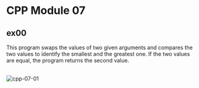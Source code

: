 # CPP Module 07

## ex00
This program swaps the values of two given arguments and compares the two values to identify the smallest and the greatest one. If the two values are equal, the program returns the second value. <br> <br>

![cpp-07-01](https://github.com/RanniSch/CPP/assets/104382315/c55e1990-a32f-4112-bcd9-b9169e6cb530)
